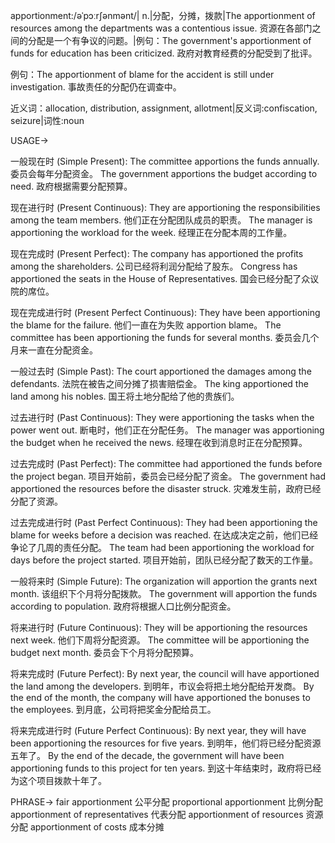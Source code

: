 apportionment:/əˈpɔːrʃənmənt/| n.|分配，分摊，拨款|The apportionment of resources among the departments was a contentious issue. 资源在各部门之间的分配是一个有争议的问题。|例句：The government's apportionment of funds for education has been criticized. 政府对教育经费的分配受到了批评。

例句：The apportionment of blame for the accident is still under investigation. 事故责任的分配仍在调查中。

近义词：allocation, distribution, assignment, allotment|反义词:confiscation, seizure|词性:noun


USAGE->

一般现在时 (Simple Present):
The committee apportions the funds annually. 委员会每年分配资金。
The government apportions the budget according to need. 政府根据需要分配预算。

现在进行时 (Present Continuous):
They are apportioning the responsibilities among the team members.  他们正在分配团队成员的职责。
The manager is apportioning the workload for the week. 经理正在分配本周的工作量。

现在完成时 (Present Perfect):
The company has apportioned the profits among the shareholders. 公司已经将利润分配给了股东。
Congress has apportioned the seats in the House of Representatives. 国会已经分配了众议院的席位。

现在完成进行时 (Present Perfect Continuous):
They have been apportioning the blame for the failure. 他们一直在为失败 apportion blame。
The committee has been apportioning the funds for several months. 委员会几个月来一直在分配资金。

一般过去时 (Simple Past):
The court apportioned the damages among the defendants. 法院在被告之间分摊了损害赔偿金。
The king apportioned the land among his nobles. 国王将土地分配给了他的贵族们。

过去进行时 (Past Continuous):
They were apportioning the tasks when the power went out.  断电时，他们正在分配任务。
The manager was apportioning the budget when he received the news. 经理在收到消息时正在分配预算。

过去完成时 (Past Perfect):
The committee had apportioned the funds before the project began.  项目开始前，委员会已经分配了资金。
The government had apportioned the resources before the disaster struck. 灾难发生前，政府已经分配了资源。

过去完成进行时 (Past Perfect Continuous):
They had been apportioning the blame for weeks before a decision was reached. 在达成决定之前，他们已经争论了几周的责任分配。
The team had been apportioning the workload for days before the project started. 项目开始前，团队已经分配了数天的工作量。


一般将来时 (Simple Future):
The organization will apportion the grants next month. 该组织下个月将分配拨款。
The government will apportion the funds according to population. 政府将根据人口比例分配资金。

将来进行时 (Future Continuous):
They will be apportioning the resources next week.  他们下周将分配资源。
The committee will be apportioning the budget next month. 委员会下个月将分配预算。

将来完成时 (Future Perfect):
By next year, the council will have apportioned the land among the developers. 到明年，市议会将把土地分配给开发商。
By the end of the month, the company will have apportioned the bonuses to the employees. 到月底，公司将把奖金分配给员工。

将来完成进行时 (Future Perfect Continuous):
By next year, they will have been apportioning the resources for five years. 到明年，他们将已经分配资源五年了。
By the end of the decade, the government will have been apportioning funds to this project for ten years. 到这十年结束时，政府将已经为这个项目拨款十年了。


PHRASE->
fair apportionment 公平分配
proportional apportionment 比例分配
apportionment of representatives 代表分配
apportionment of resources 资源分配
apportionment of costs 成本分摊


